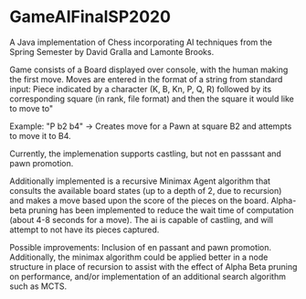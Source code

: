 # GameAIFinalSP2020
A Java implementation of Chess incorporating AI techniques from the Spring Semester by David Gralla and Lamonte Brooks.

Game consists of a Board displayed over console, with the human making the first move. Moves are entered in the format of a string from standard input: Piece indicated by a character (K, B, Kn, P, Q, R) followed by its corresponding square (in rank, file format) and then the square it would like to move to"

Example: "P b2 b4" -> Creates move for a Pawn at square B2 and attempts to move it to B4.

Currently, the implemenation supports castling, but not en passsant and pawn promotion. 

Additionally implemented is a recursive Minimax Agent algorithm that consults the available board states (up to a depth of 2, due to recursion) and makes a move based upon the score of the pieces on the board. Alpha-beta pruning has been implemented to reduce the wait time of computation (about 4-8 seconds for a move). The ai is capable of castling, and will attempt to not have its pieces captured. 

Possible improvements: Inclusion of en passant and pawn promotion. Additionally, the minimax algorithm could be applied better in a node structure in place of recursion to assist with the effect of Alpha Beta pruning on performance, and/or implementation of an additional search algorithm such as MCTS.  
